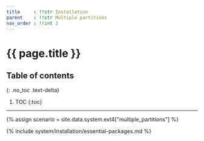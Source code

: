 ```yaml
---
title     : !!str Installation
parent    : !!str Multiple partitions
nav_order : !!int 3
---
```


# {{ page.title }}

## Table of contents
{: .no_toc .text-delta}

1. TOC
{:toc}

---

{% assign scenario = site.data.system.ext4["multiple_partitions"] %}

{% include system/installation/essential-packages.md %}

